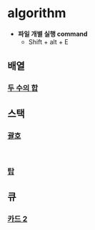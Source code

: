 # algorithm


- **파일 개별 실행 command**
  - Shift + alt + E

<h2>배열</h2>
  
### [두 수의 합](https://github.com/Jeong-Bright/algorithm/blob/main/boj/3273.cpp)
<h2>스택</h2>

### [괄호](https://github.com/Jeong-Bright/algorithm/blob/main/boj/9012.cpp)
<br>

### [탑](https://github.com/Jeong-Bright/algorithm/blob/main/boj/2493.cpp)

<h2>큐</h2>

### [카드 2](https://github.com/Jeong-Bright/algorithm/blob/main/boj/2164.cpp)
